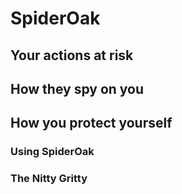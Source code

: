 # SpiderOak


## Your actions at risk

## How they spy on you

## How you protect yourself

### Using SpiderOak

### The Nitty Gritty
